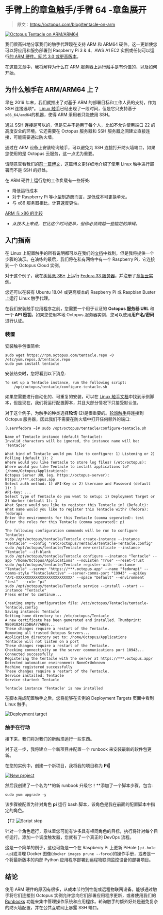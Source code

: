 # 手臂上的章鱼触手/手臂 64 -章鱼展开

> 原文：<https://octopus.com/blog/tentacle-on-arm>

[![Octopus Tentacle on ARM/ARM64](img/c2cfdf5d4432296fbf87c2f5d8217acc.png)](#)

我们很高兴地分享我们的触手代理现在支持 ARM 和 ARM64 硬件。这一更新使您可以将应用和服务部署到 Raspberry Pi 3 & 4、AWS A1 EC2 实例或任何可以运行[的 ARM 硬件。网芯 3.0 或更高版本](https://devblogs.microsoft.com/dotnet/announcing-net-core-3-0/#platform-support)。

在这篇文章中，我将解释为什么在 ARM 服务器上运行触手是有价值的，以及如何开始。

## 为什么触手在 ARM/ARM64 上？

早在 2019 年末，我们就推出了对基于 ARM 的部署目标和工作人员的支持，作为 SSH 连接选项*。 [Linux 触手](https://octopus.com/downloads/tentacle#linux)已经出现了一段时间，但是它只支持基于`x86_64/amd64`的机器，使得 ARM 采用者只能使用 SSH。

通过 SSH 连接是可以的，但是它并不适用于每个人，比如不允许使用端口 22 的高度安全的环境。它还需要在 Octopus 服务器和 SSH 服务器之间建立直接连接，可能需要通过防火墙。

通过在 ARM 设备上安装轮询触手，可以避免为 SSH 连接打开防火墙端口，如果您使用的是 Octopus 云服务，这一点尤为重要。

请随意查看我们的[前一篇博文](https://octopus.com/blog/tentacle-on-linux)，这篇博文更详细地介绍了使用 Linux 触手进行部署而不是 SSH 的好处。

在 ARM 硬件上运行您的工作负载有一些好处:

*   降低运行成本
*   对于 Raspberry Pi 等小型制造商而言，是低成本可更换单元。
*   与 x86 服务器相比，计算速度更快。

[ARM 与 x86 的比较](https://www.section.io/engineering-education/arm-x86/)

* *从技术上来说，它比这个时间更早，但你必须跨越一些尴尬的障碍。*

## 入门指南

在 Linux 上配置触手的所有说明都可以在我们的[文档](https://octopus.com/docs/infrastructure/deployment-targets/linux/tentacle)中找到，但是我将提供一个步骤的演示。在演练的最后，我们将在私有网络中有一个 Raspberry Pi，它连接到一个 Octopus Cloud 实例。

对于这个例子，我在[树莓派 3B+](https://www.raspberrypi.org/products/) 上运行 [Fedora 33 服务器](https://getfedora.org/en/server/download/)，并注册了[章鱼云实例](https://octopus.com/start/cloud)。

您还可以在装有 Ubuntu 18.04 或更高版本的 Raspberry Pi 或 Raspbian Buster 上运行 Linux 触手代理。

在我们安装触手应用程序之前，您需要一个用于认证的 **Octopus 服务器 URL** 和一个 **API 密钥**。如果您使用本地 Octopus 服务器实例，您可以使用**用户名/密码**进行认证。

### 装置

安装触手包很简单:

```
sudo wget https://rpm.octopus.com/tentacle.repo -O /etc/yum.repos.d/tentacle.repo
sudo yum install tentacle 
```

安装结束时，您将看到以下消息:

```
To set up a Tentacle instance, run the following script:
    /opt/octopus/tentacle/configure-tentacle.sh 
```

如果您需要进行自动化的、可重复的安装，可以在 [Linux 触手文档](https://octopus.com/docs/infrastructure/deployment-targets/linux/tentacle)中找到示例脚本，但是现在，我们将运行配置脚本，并且大部分情况下只接受默认值。

对于这个例子，为触手的种类选择**轮询** (2)是很重要的。[轮询触手](https://octopus.com/docs/infrastructure/deployment-targets/windows-targets/tentacle-communication#polling-tentacles)将连接到 Octopus 服务器，因此我们不需要在防火墙中打开任何额外的端口:

```
[user@fedora ~]# sudo /opt/octopus/tentacle/configure-tentacle.sh

Name of Tentacle instance (default Tentacle):
Invalid characters will be ignored, the instance name will be: 'Tentacle'

What kind of Tentacle would you like to configure: 1) Listening or 2) Polling (default 1): 2
Where would you like Tentacle to store log files? (/etc/octopus):
Where would you like Tentacle to install applications to? (/home/Octopus/Applications):
Octopus Server URL (eg. https://octopus-server): https://***.octopus.app
Select auth method: 1) API-Key or 2) Username and Password (default 1): 1
API-Key: ...
Select type of Tentacle do you want to setup: 1) Deployment Target or 2) Worker (default 1): 1
What Space would you like to register this Tentacle in? (Default):
What name would you like to register this Tentacle with? (fedora): fedorapi
Enter the environments for this Tentacle (comma seperated): test
Enter the roles for this Tentacle (comma seperated): pi

The following configuration commands will be run to configure Tentacle:
sudo /opt/octopus/tentacle/Tentacle create-instance --instance "Tentacle" --config "/etc/octopus/Tentacle/tentacle-Tentacle.config"
sudo /opt/octopus/tentacle/Tentacle new-certificate --instance "Tentacle" --if-blank
sudo /opt/octopus/tentacle/Tentacle configure --instance "Tentacle" --app "/home/Octopus/Applications" --noListen "True" --reset-trust
sudo /opt/octopus/tentacle/Tentacle register-with --instance "Tentacle" --server "https://***.octopus.app" --name "fedorapi" --comms-style "TentacleActive" --server-comms-port "10943" --apiKey "API-XXXXXXXXXXXXXXXXXXXXXXXXXX" --space "Default" --environment "test"  --role "pi"
sudo /opt/octopus/tentacle/Tentacle service --install --start --instance "Tentacle"
Press enter to continue...

Creating empty configuration file: /etc/octopus/Tentacle/tentacle-Tentacle.config
Saving instance: Tentacle
Setting home directory to: /etc/octopus/Tentacle
A new certificate has been generated and installed. Thumbprint:
9B691824225B6A77AB68...
These changes require a restart of the Tentacle.
Removing all trusted Octopus Servers...
Application directory set to: /home/Octopus/Applications
Tentacle will not listen on a port
These changes require a restart of the Tentacle.
Checking connectivity on the server communications port 10943...
Connected successfully
Registering the tentacle with the server at https://***.octopus.app/
Detected automation environment: NoneOrUnknown
Machine registered successfully
These changes require a restart of the Tentacle.
Service installed: Tentacle
Service started: Tentacle

Tentacle instance 'Tentacle' is now installed 
```

在脚本完成配置触手之后，您将能够在实例的 Deployment Targets 页面中看到 Linux 触手。

[![Deployment target](img/a6bf6ad3e450f2aaac06a99c1b4c6d3c.png)](#)

### 触手在行动

接下来，我们将对我们的新触须运行一些东西。

对于这一步，我将建立一个新项目并配置一个 runbook 来安装最新的软件包更新。

在您的实例中，创建一个新项目，我将我的项目称为 **Pi🥧**

[![New project](img/cc2f8140254132cf844d5b2b7c87f4c4.png)](#)

然后我创建了一个名为**的新 runbook 升级它！**添加了一个脚本步骤，包含:

```
sudo yum upgrade -y 
```

该步骤被配置为针对角色 **pi** 运行 bash 脚本，该角色是我在前面的配置脚本中指定的角色。

【T2 ![Script step](img/77d4428335ca34bc810cb72866703815.png)

针对一个角色运行，意味着您可能有许多具有相同角色的目标，执行将针对每个目标运行。添加一个调度触发器，您就有了一个真正的 DevOps 流程。

这是一个简单的例子，这也可能是一个在 Raspberry Pi 上更新 PiHole ( `pi-hole -up`)或清理 Docker 图像(`docker images prune --force`)的操作手册，或者是一个将最新版本的内部 Python 应用程序部署到远程物联网监控设备的部署项目。

## 结论

使用 ARM 硬件的原因有很多，从成本节约到性能或远程物联网设备。能够通过触手将它们连接到 Octopus 实例允许您向它们部署应用程序更新，或者使用我们的 [Runbooks](https://octopus.com/docs/runbooks) 功能来集中管理操作系统和应用程序。轮询触手的额外好处是避免复杂的防火墙配置，并在公共互联网上暴露 SSH 端口。